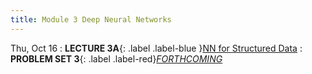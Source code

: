 ```yaml
---
title: Module 3 Deep Neural Networks
---
```

Thu, Oct 16
: **LECTURE 3A**{: .label .label-blue }[NN for Structured Data](/assets/lectures/M3-DNNs/L3a-Neural-Networks-For-Structured-Data-Handout.pdf)
  : **PROBLEM SET 3**{: .label .label-red}[*FORTHCOMING*](#)